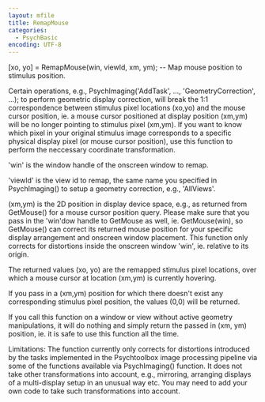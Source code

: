 ```yaml
---
layout: mfile
title: RemapMouse
categories:
  - PsychBasic
encoding: UTF-8
---
```


[xo, yo] = RemapMouse(win, viewId, xm, ym); -- Map mouse position to stimulus position.

Certain operations, e.g., PsychImaging('AddTask', ..., 'GeometryCorrection', ...);
to perform geometric display correction, will break the 1:1
correspondence between stimulus pixel locations (xo,yo) and the mouse
cursor position, ie. a mouse cursor positioned at display position
(xm,ym) will be no longer pointing to stimulus pixel (xm,ym). If you
want to know which pixel in your original stimulus image corresponds to
a specific physical display pixel (or mouse cursor position), use this
function to perform the neccessary coordinate transformation.

'win' is the window handle of the onscreen window to remap.

'viewId' is the view id to remap, the same name you specified in
PsychImaging() to setup a geometry correction, e.g., 'AllViews'.

(xm,ym) is the 2D position in display device space, e.g., as returned
from GetMouse() for a mouse cursor position query. Please make sure
that you pass in the 'win'dow handle to GetMouse as well, ie.
GetMouse(win), so GetMouse() can correct its returned mouse position
for your specific display arrangement and onscreen window placement.
This function only corrects for distortions inside the onscreen window
'win', ie. relative to its origin.

The returned values (xo, yo) are the remapped stimulus pixel locations,
over which a mouse cursor at location (xm,ym) is currently hovering.

If you pass in a (xm,ym) position for which there doesn't exist any
corresponding stimulus pixel position, the values (0,0) will be
returned.

If you call this function on a window or view without active geometry
manipulations, it will do nothing and simply return the passed in (xm,
ym) position, ie. it is safe to use this function all the time.

Limitations: The function currently only corrects for distortions
introduced by the tasks implemented in the Psychtoolbox image
processing pipeline via some of the functions available via
PsychImaging() function. It does not take other transformations into
account, e.g., mirroring, arranging displays of a multi-display setup
in an unusual way etc. You may need to add your own code to take such
transformations into account.
